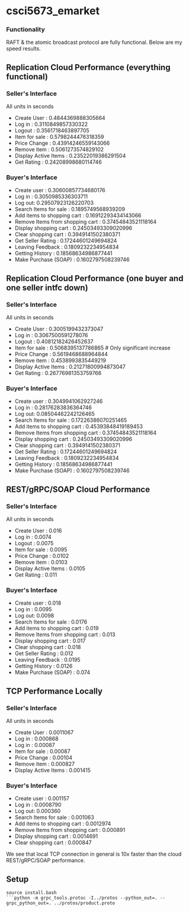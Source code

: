 # csci5673_emarket

### Functionality

RAFT & the atomic broadcast protocol are fully functional. Below are my speed results.


## Replication Cloud Performance (everything functional)
### Seller's Interface
All units in seconds
- Create User : 0.4844369888305664
- Log in : 0.3110849857330322
- Logout : 0.3561718463897705
- Item for sale : 0.5798244476318359
- Price Change : 0.43914246559143066
- Remove item : 0.5061273574829102
- Display Active Items : 0.23522019386291504
- Get Rating : 0.24208998680114746
### Buyer's Interface
- Create user : 0.30600857734680176
- Log in : 0.3050985336303711
- Log out: 0.29507923126220703
- Search Items for sale : 0.1895749568939209
- Add items to shopping cart : 0.16912293434143066
- Remove Items from shopping cart : 0.37454843521118164
- Display shopping cart : 0.24503493309020996
- Clear shopping cart : 0.3949141502380371
- Get Seller Rating : 0.17244601249694824
- Leaving Feedback : 0.1809232234954834
- Getting History : 0.18568634986877441
- Make Purchase (SOAP) : 0.1602797508239746

## Replication Cloud Performance (one buyer and one seller intfc down)
### Seller's Interface
All units in seconds
- Create User : 0.3005199432373047
- Log in : 0.3067500591278076
- Logout : 0.40812182426452637
- Item for sale : 0.5068395137786865 # Only significant increase
- Price Change : 0.5619468688964844
- Remove item : 0.4538993835449219
- Display Active Items : 0.21271800994873047
- Get Rating : 0.26776981353759766
### Buyer's Interface
- Create user : 0.3049941062927246
- Log in : 0.28176283836364746
- Log out: 0.08504462242126465
- Search Items for sale : 0.17226386070251465
- Add items to shopping cart : 0.45393848419189453
- Remove Items from shopping cart : 0.37454843521118164
- Display shopping cart : 0.24503493309020996
- Clear shopping cart : 0.3949141502380371
- Get Seller Rating : 0.17244601249694824
- Leaving Feedback : 0.1809232234954834
- Getting History : 0.18568634986877441
- Make Purchase (SOAP) : 0.1602797508239746

## REST/gRPC/SOAP Cloud Performance
### Seller's Interface
All units in seconds
- Create User : 0.016
- Log in : 0.0074
- Logout : 0.0075
- Item for sale : 0.0095
- Price Change : 0.0102
- Remove item : 0.0103
- Display Active Items : 0.0105
- Get Rating : 0.011
### Buyer's Interface
- Create user : 0.018
- Log in : 0.0095
- Log out: 0.0098
- Search Items for sale : 0.0176
- Add items to shopping cart : 0.019
- Remove Items from shopping cart : 0.013
- Display shopping cart : 0.017
- Clear shopping cart : 0.018
- Get Seller Rating : 0.012
- Leaving Feedback : 0.0195
- Getting History : 0.0126
- Make Purchase (SOAP) : 0.074

## TCP Performance Locally
### Seller's Interface
All units in seconds
- Create User : 0.0011067
- Log in : 0.000868
- Log in : 0.00087
- Item for sale : 0.00087
- Price Change : 0.00104
- Remove item : 0.000827
- Display Active Items : 0.001415
### Buyer's Interface
- Create user : 0.001157
- Log in : 0.0008790
- Log out: 0.000360
- Search Items for sale : 0.001063
- Add items to shopping cart : 0.0012974
- Remove Items from shopping cart : 0.000891
- Display shopping cart : 0.0014691
- Clear shopping cart : 0.000847

We see that local TCP connection in general is 10x faster than the cloud REST/gRPC/SOAP performance.

## Setup
```
source install.bash
```python -m grpc_tools.protoc -I../protos --python_out=. --grpc_python_out=. ../protos/product.proto
